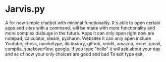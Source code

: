 # Jarvis.py
A for now simple chatbot with minimal functionality. It's able to open certain apps and sites with a command, will be made with more functionality and more complex dialouge in the future.
  Apps it can only open right now are notepad, calculator, steam, pycharm.
  Websites it can only open include Youtube, chess, monketype, dictioanry, github, reddit, amazon, excel, gmail, comptia, stackoverflow, google.
  If you type "hello" it will ask about your day and as of now your only choices are good and bad 
To exit type exit,

